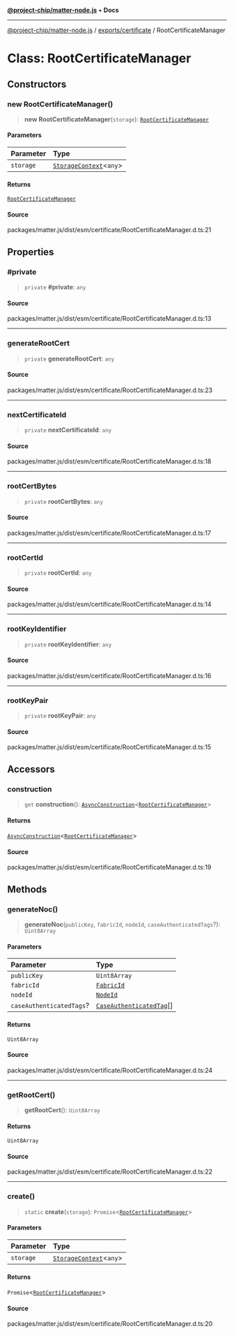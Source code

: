 [**@project-chip/matter-node.js**](../../../README.md) • **Docs**

***

[@project-chip/matter-node.js](../../../modules.md) / [exports/certificate](../README.md) / RootCertificateManager

# Class: RootCertificateManager

## Constructors

### new RootCertificateManager()

> **new RootCertificateManager**(`storage`): [`RootCertificateManager`](RootCertificateManager.md)

#### Parameters

| Parameter | Type |
| :------ | :------ |
| `storage` | [`StorageContext`](../../../storage/export/classes/StorageContext.md)\<`any`\> |

#### Returns

[`RootCertificateManager`](RootCertificateManager.md)

#### Source

packages/matter.js/dist/esm/certificate/RootCertificateManager.d.ts:21

## Properties

### #private

> `private` **#private**: `any`

#### Source

packages/matter.js/dist/esm/certificate/RootCertificateManager.d.ts:13

***

### generateRootCert

> `private` **generateRootCert**: `any`

#### Source

packages/matter.js/dist/esm/certificate/RootCertificateManager.d.ts:23

***

### nextCertificateId

> `private` **nextCertificateId**: `any`

#### Source

packages/matter.js/dist/esm/certificate/RootCertificateManager.d.ts:18

***

### rootCertBytes

> `private` **rootCertBytes**: `any`

#### Source

packages/matter.js/dist/esm/certificate/RootCertificateManager.d.ts:17

***

### rootCertId

> `private` **rootCertId**: `any`

#### Source

packages/matter.js/dist/esm/certificate/RootCertificateManager.d.ts:14

***

### rootKeyIdentifier

> `private` **rootKeyIdentifier**: `any`

#### Source

packages/matter.js/dist/esm/certificate/RootCertificateManager.d.ts:16

***

### rootKeyPair

> `private` **rootKeyPair**: `any`

#### Source

packages/matter.js/dist/esm/certificate/RootCertificateManager.d.ts:15

## Accessors

### construction

> `get` **construction**(): [`AsyncConstruction`](../../cluster/-internal-/interfaces/AsyncConstruction.md)\<[`RootCertificateManager`](RootCertificateManager.md)\>

#### Returns

[`AsyncConstruction`](../../cluster/-internal-/interfaces/AsyncConstruction.md)\<[`RootCertificateManager`](RootCertificateManager.md)\>

#### Source

packages/matter.js/dist/esm/certificate/RootCertificateManager.d.ts:19

## Methods

### generateNoc()

> **generateNoc**(`publicKey`, `fabricId`, `nodeId`, `caseAuthenticatedTags`?): `Uint8Array`

#### Parameters

| Parameter | Type |
| :------ | :------ |
| `publicKey` | `Uint8Array` |
| `fabricId` | [`FabricId`](../../datatype/README.md#fabricid) |
| `nodeId` | [`NodeId`](../../datatype/README.md#nodeid) |
| `caseAuthenticatedTags`? | [`CaseAuthenticatedTag`](../../datatype/README.md#caseauthenticatedtag)[] |

#### Returns

`Uint8Array`

#### Source

packages/matter.js/dist/esm/certificate/RootCertificateManager.d.ts:24

***

### getRootCert()

> **getRootCert**(): `Uint8Array`

#### Returns

`Uint8Array`

#### Source

packages/matter.js/dist/esm/certificate/RootCertificateManager.d.ts:22

***

### create()

> `static` **create**(`storage`): `Promise`\<[`RootCertificateManager`](RootCertificateManager.md)\>

#### Parameters

| Parameter | Type |
| :------ | :------ |
| `storage` | [`StorageContext`](../../../storage/export/classes/StorageContext.md)\<`any`\> |

#### Returns

`Promise`\<[`RootCertificateManager`](RootCertificateManager.md)\>

#### Source

packages/matter.js/dist/esm/certificate/RootCertificateManager.d.ts:20
